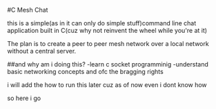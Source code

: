 #C Mesh Chat

this is a simple(as in it can only do simple stuff)command  line chat application built in C(cuz why not reinvent the wheel while you're at it) 

The plan is to create a peer to peer mesh network over a local network without a central server.

##and why am i doing this?
-learn c socket programminig 
-understand basic networking concepts 
and ofc the bragging rights

i will add the how to run this later cuz as of now even i dont know how

so here i go
